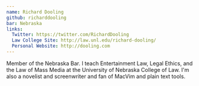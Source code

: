 ```yaml
---
name: Richard Dooling
github: richarddooling
bar: Nebraska
links:
  Twitter: https://twitter.com/RichardDooling
  Law College Site: http://law.unl.edu/richard-dooling/
  Personal Website: http://dooling.com
---
```


Member of the Nebraska Bar. I teach Entertainment Law, Legal Ethics, and the Law of Mass Media at the University of Nebraska College of Law. I'm also a novelist and screenwriter and fan of MacVim and plain text tools.